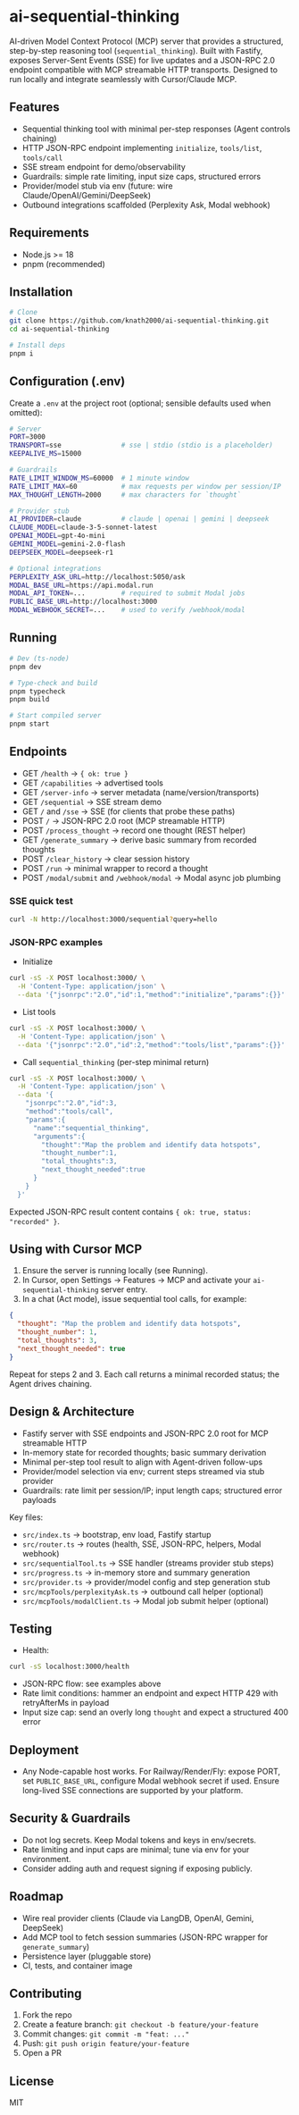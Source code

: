 # ai-sequential-thinking

AI-driven Model Context Protocol (MCP) server that provides a structured, step-by-step reasoning tool (`sequential_thinking`). Built with Fastify, exposes Server-Sent Events (SSE) for live updates and a JSON-RPC 2.0 endpoint compatible with MCP streamable HTTP transports. Designed to run locally and integrate seamlessly with Cursor/Claude MCP.

## Features
- Sequential thinking tool with minimal per-step responses (Agent controls chaining)
- HTTP JSON-RPC endpoint implementing `initialize`, `tools/list`, `tools/call`
- SSE stream endpoint for demo/observability
- Guardrails: simple rate limiting, input size caps, structured errors
- Provider/model stub via env (future: wire Claude/OpenAI/Gemini/DeepSeek)
- Outbound integrations scaffolded (Perplexity Ask, Modal webhook)

## Requirements
- Node.js >= 18
- pnpm (recommended)

## Installation
```bash
# Clone
git clone https://github.com/knath2000/ai-sequential-thinking.git
cd ai-sequential-thinking

# Install deps
pnpm i
```

## Configuration (.env)
Create a `.env` at the project root (optional; sensible defaults used when omitted):
```bash
# Server
PORT=3000
TRANSPORT=sse               # sse | stdio (stdio is a placeholder)
KEEPALIVE_MS=15000

# Guardrails
RATE_LIMIT_WINDOW_MS=60000  # 1 minute window
RATE_LIMIT_MAX=60           # max requests per window per session/IP
MAX_THOUGHT_LENGTH=2000     # max characters for `thought`

# Provider stub
AI_PROVIDER=claude          # claude | openai | gemini | deepseek
CLAUDE_MODEL=claude-3-5-sonnet-latest
OPENAI_MODEL=gpt-4o-mini
GEMINI_MODEL=gemini-2.0-flash
DEEPSEEK_MODEL=deepseek-r1

# Optional integrations
PERPLEXITY_ASK_URL=http://localhost:5050/ask
MODAL_BASE_URL=https://api.modal.run
MODAL_API_TOKEN=...         # required to submit Modal jobs
PUBLIC_BASE_URL=http://localhost:3000
MODAL_WEBHOOK_SECRET=...    # used to verify /webhook/modal
```

## Running
```bash
# Dev (ts-node)
pnpm dev

# Type-check and build
pnpm typecheck
pnpm build

# Start compiled server
pnpm start
```

## Endpoints
- GET `/health` → `{ ok: true }`
- GET `/capabilities` → advertised tools
- GET `/server-info` → server metadata (name/version/transports)
- GET `/sequential` → SSE stream demo
- GET `/` and `/sse` → SSE (for clients that probe these paths)
- POST `/` → JSON-RPC 2.0 root (MCP streamable HTTP)
- POST `/process_thought` → record one thought (REST helper)
- GET `/generate_summary` → derive basic summary from recorded thoughts
- POST `/clear_history` → clear session history
- POST `/run` → minimal wrapper to record a thought
- POST `/modal/submit` and `/webhook/modal` → Modal async job plumbing

### SSE quick test
```bash
curl -N http://localhost:3000/sequential?query=hello
```

### JSON-RPC examples
- Initialize
```bash
curl -sS -X POST localhost:3000/ \
  -H 'Content-Type: application/json' \
  --data '{"jsonrpc":"2.0","id":1,"method":"initialize","params":{}}'
```

- List tools
```bash
curl -sS -X POST localhost:3000/ \
  -H 'Content-Type: application/json' \
  --data '{"jsonrpc":"2.0","id":2,"method":"tools/list","params":{}}'
```

- Call `sequential_thinking` (per-step minimal return)
```bash
curl -sS -X POST localhost:3000/ \
  -H 'Content-Type: application/json' \
  --data '{
    "jsonrpc":"2.0","id":3,
    "method":"tools/call",
    "params":{
      "name":"sequential_thinking",
      "arguments":{
        "thought":"Map the problem and identify data hotspots",
        "thought_number":1,
        "total_thoughts":3,
        "next_thought_needed":true
      }
    }
  }'
```
Expected JSON-RPC result content contains `{ ok: true, status: "recorded" }`.

## Using with Cursor MCP
1) Ensure the server is running locally (see Running).
2) In Cursor, open Settings → Features → MCP and activate your `ai-sequential-thinking` server entry.
3) In a chat (Act mode), issue sequential tool calls, for example:
```json
{
  "thought": "Map the problem and identify data hotspots",
  "thought_number": 1,
  "total_thoughts": 3,
  "next_thought_needed": true
}
```
Repeat for steps 2 and 3. Each call returns a minimal recorded status; the Agent drives chaining.

## Design & Architecture
- Fastify server with SSE endpoints and JSON-RPC 2.0 root for MCP streamable HTTP
- In-memory state for recorded thoughts; basic summary derivation
- Minimal per-step tool result to align with Agent-driven follow-ups
- Provider/model selection via env; current steps streamed via stub provider
- Guardrails: rate limit per session/IP; input length caps; structured error payloads

Key files:
- `src/index.ts` → bootstrap, env load, Fastify startup
- `src/router.ts` → routes (health, SSE, JSON-RPC, helpers, Modal webhook)
- `src/sequentialTool.ts` → SSE handler (streams provider stub steps)
- `src/progress.ts` → in-memory store and summary generation
- `src/provider.ts` → provider/model config and step generation stub
- `src/mcpTools/perplexityAsk.ts` → outbound call helper (optional)
- `src/mcpTools/modalClient.ts` → Modal job submit helper (optional)

## Testing
- Health:
```bash
curl -sS localhost:3000/health
```
- JSON-RPC flow: see examples above
- Rate limit conditions: hammer an endpoint and expect HTTP 429 with retryAfterMs in payload
- Input size cap: send an overly long `thought` and expect a structured 400 error

## Deployment
- Any Node-capable host works. For Railway/Render/Fly: expose PORT, set `PUBLIC_BASE_URL`, configure Modal webhook secret if used. Ensure long-lived SSE connections are supported by your platform.

## Security & Guardrails
- Do not log secrets. Keep Modal tokens and keys in env/secrets.
- Rate limiting and input caps are minimal; tune via env for your environment.
- Consider adding auth and request signing if exposing publicly.

## Roadmap
- Wire real provider clients (Claude via LangDB, OpenAI, Gemini, DeepSeek)
- Add MCP tool to fetch session summaries (JSON-RPC wrapper for `generate_summary`)
- Persistence layer (pluggable store)
- CI, tests, and container image

## Contributing
1) Fork the repo
2) Create a feature branch: `git checkout -b feature/your-feature`
3) Commit changes: `git commit -m "feat: ..."`
4) Push: `git push origin feature/your-feature`
5) Open a PR

## License
MIT
